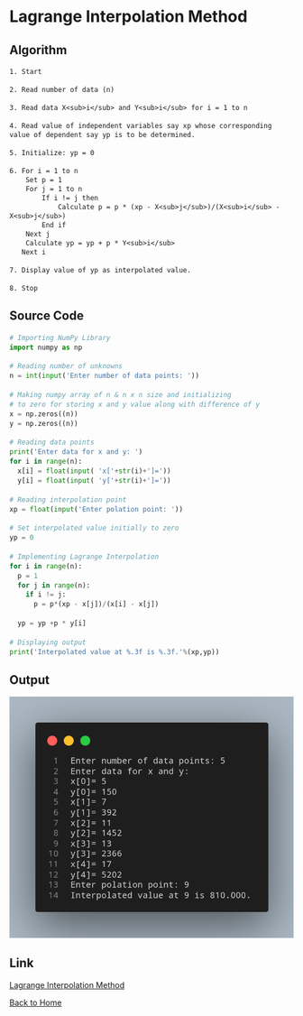 # Lagrange Interpolation Method

## Algorithm

    1. Start

    2. Read number of data (n)

    3. Read data X<sub>i</sub> and Y<sub>i</sub> for i = 1 to n

    4. Read value of independent variables say xp whose corresponding value of dependent say yp is to be determined.

    5. Initialize: yp = 0

    6. For i = 1 to n
        Set p = 1
        For j = 1 to n
            If i != j then
                Calculate p = p * (xp - X<sub>j</sub>)/(X<sub>i</sub> - X<sub>j</sub>)
            End if
        Next j
        Calculate yp = yp + p * Y<sub>i</sub>
       Next i
    
    7. Display value of yp as interpolated value.

    8. Stop

## Source Code

``` python
# Importing NumPy Library
import numpy as np

# Reading number of unknowns
n = int(input('Enter number of data points: '))

# Making numpy array of n & n x n size and initializing 
# to zero for storing x and y value along with difference of y
x = np.zeros((n))
y = np.zeros((n))

# Reading data points
print('Enter data for x and y: ')
for i in range(n):
  x[i] = float(input( 'x['+str(i)+']='))
  y[i] = float(input( 'y['+str(i)+']='))

# Reading interpolation point 
xp = float(input('Enter polation point: '))

# Set interpolated value initially to zero
yp = 0

# Implementing Lagrange Interpolation
for i in range(n):
  p = 1
  for j in range(n):
    if i != j:
      p = p*(xp - x[j])/(x[i] - x[j])
    
  yp = yp +p * y[i]

# Displaying output
print('Interpolated value at %.3f is %.3f.'%(xp,yp))
```

## Output

![Lagrange Interpolation Method](./assets/05.png)

## Link

[Lagrange Interpolation Method](https://github.com/kabirdeula/Numerical_Method_Lab_Report/blob/main/Lab%20Report/Lab05.py)

[Back to Home](README.md)
